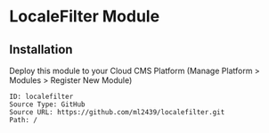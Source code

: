 # LocaleFilter Module

## Installation

Deploy this module to your Cloud CMS Platform (Manage Platform > Modules > Register New Module)

    ID: localefilter
    Source Type: GitHub
    Source URL: https://github.com/ml2439/localefilter.git
    Path: /
